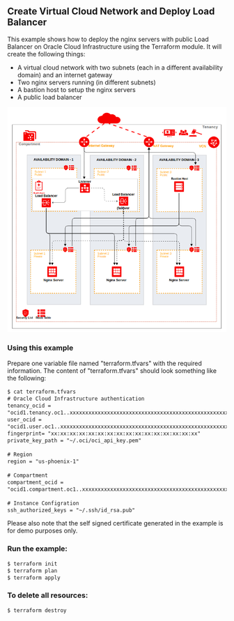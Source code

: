## Create Virtual Cloud Network and Deploy Load Balancer
This example shows how to deploy the nginx servers with public Load Balancer on Oracle Cloud Infrastructure using the Terraform module. It will create the following things:

* A virtual cloud network with two subnets (each in a different availability domain) and an internet gateway
* Two nginx servers running (in different subnets)
* A bastion host to setup the nginx servers
* A public load balancer

![nginx_quick_start_example](./images/nginx_quick_start_example.png)

### Using this example
Prepare one variable file named "terraform.tfvars" with the required information. The content of "terraform.tfvars" should look something like the following:

```
$ cat terraform.tfvars
# Oracle Cloud Infrastructure authentication
tenancy_ocid = "ocid1.tenancy.oc1..xxxxxxxxxxxxxxxxxxxxxxxxxxxxxxxxxxxxxxxxxxxxxxxxxxxxxxxxxxxx"
user_ocid = "ocid1.user.oc1..xxxxxxxxxxxxxxxxxxxxxxxxxxxxxxxxxxxxxxxxxxxxxxxxxxxxxxxxxxxx"
fingerprint= "xx:xx:xx:xx:xx:xx:xx:xx:xx:xx:xx:xx:xx:xx:xx:xx"
private_key_path = "~/.oci/oci_api_key.pem"

# Region
region = "us-phoenix-1"

# Compartment
compartment_ocid = "ocid1.compartment.oc1..xxxxxxxxxxxxxxxxxxxxxxxxxxxxxxxxxxxxxxxxxxxxxxxxxxxxxxxxxxxx"

# Instance Configration
ssh_authorized_keys = "~/.ssh/id_rsa.pub"
```

Please also note that the self signed certificate generated in the example is for demo purposes only.

### Run the example:

```
$ terraform init
$ terraform plan
$ terraform apply
```

### To delete all resources:

```
$ terraform destroy
```
